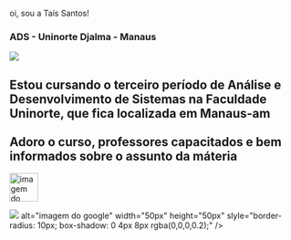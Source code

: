 oi, sou a Taís Santos!

<h3>ADS - Uninorte Djalma - Manaus</h3>

<img src="https://encrypted-tbn0.gstatic.com/images?q=tbn:ANd9GcRIBz0Bb97qJ3hwgfDwxh8xKXuF0cSknyh9najx4ARTsejRDEbu0KPNq6NL9yzocC47AY4&usqp=CAU">

<h2>Estou cursando o terceiro período de Análise e Desenvolvimento de Sistemas na Faculdade Uninorte, que fica localizada em Manaus-am<br><br>Adoro o curso, professores capacitados e bem informados sobre o assunto da máteria</h2>


<img src="https://images.sftcdn.net/images/t_app-icon-m/p/917c77e8-96d1-11e6-8453-00163ed833e7/3780880766/mysql-com-icon.png"
  alt="imagem do google"
  width="50px"
  height="50px"
  slyle="border-radius: 10px; box-shadow: 0 4px 8px rgba(0,0,0,0.2);"
  />
  
<img src="https://encrypted-tbn0.gstatic.com/images?q=tbn:ANd9GcRiJNnjZv36ijogi3aM_xcSMy26_QeOWrVmJQ&s">
  alt="imagem do google"
  width="50px"
  height="50px"
  slyle="border-radius: 10px; box-shadow: 0 4px 8px rgba(0,0,0,0.2);"
  />

